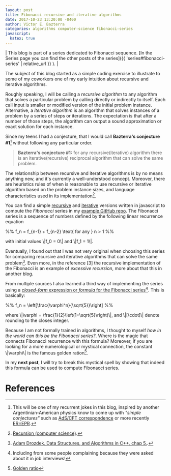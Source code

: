 ```yaml
---
layout: post
title: Fibonacci recursive and iterative algorithms
date: 2017-10-23 13:20:00 -0400
author: Victor E. Bazterra
categories: algorithms computer-science fibonacci-series
javascript:
  katex: true
---
```


| This blog is part of a series dedicated to Fibonacci sequence. [In the Series page you can find the other posts of the series]({{ 'series#fibonacci-series' | relative_url }} ). |

The subject of this blog started as a simple coding exercise to illustrate to some of my coworkers one of my early intuition about recursive and iterative algorithms.

Roughly speaking, I will be calling a *recursive algorithm* to any algorithm that solves a particular problem by calling directly or indirectly to itself. Each call input is smaller or modified version of the initial problem instance. Alternative, a *iterative algorithm* is an algorithm that solves instances of a problem by a series of steps or iterations. The expectation is that after a number of those steps, the algorithm can output a sound approximation or exact solution for each instance.

Since my teens I had a conjecture, that I would call **Bazterra's conjecture #1**[^1] without following any particular order.

> **Bazterra's conjecture #1:** for any recursive(iterative) algorithm there is an iterative(recursive) reciprocal algorithm that can solve the same problem.

The relationship between recursive and iterative algorithms is by no means anything new, and it's currently a well-understood concept. Moreover, there are heuristics rules of when is reasonable to use recursive or iterative algorithm based on the problem instance sizes, and language characteristics used in its implementation[^2].

You can find a simple [recursive](https://github.com/baites/examples/blob/master/algorithms/javascript/RecursiveFibonacci.js) and [iterative](https://github.com/baites/examples/blob/master/algorithms/javascript/IterativeFibonacci.js) versions written in javascript to compute the *Fibonacci* series in my [example GitHub repo](https://github.com/baites/examples). The Fibonacci series is a sequence of numbers defined by the following linear recurrence equation

<p>%%
f_n = f_{n-1} + f_{n-2} \text{   for any   } n > 1
%%</p>

with initial values \\|f_0 = 0\\| and \\|f_1 = 1\\|.

Eventually, I found out that I was not very original when choosing this series for comparing recursive and iterative algorithms that can solve the same problem[^3]. Even more, in the reference [3] the recursive implementation of the Fibonacci is an example of *excessive recursion*, more about that this in another blog.

From multiple sources I also learned a third way of implementing the series using a [*closed-form* expression or *formula* for the Fibonacci series](https://github.com/baites/examples/blob/master/algorithms/javascript/CloseFormFibonacci.js)[^4]. This is basically:

<p>%%
f_n = \left[\frac{\varphi^n}{\sqrt{5}}\right]
%%</p>

where \\|\varphi = \frac{1}{2}\left(1+\sqrt{5}\right)\\|, and \\|[\cdot]\\| denote rounding to the closes integer.

Because I am not formally trained in algorithms, I thought to myself *how in the world can this be the Fibonacci series?*. Where is the magic that connects Fibonacci recurrence with this formula? Moreover, if you are looking for a more numerological or mystical connection, the constant \\|\varphi\\| is the famous golden ration[^5].

In my **next post**, I will try to break this mystical spell by showing that indeed this formula can be used to compute Fibonacci series.

# References

[^1]: This will be one of my recurrent jokes in this blog, inspired by another Argentinian-American physics know to come up with *"simple conjectures"* such as [AdS/CFT correspondence](https://en.wikipedia.org/wiki/AdS/CFT_correspondence) or more recently [ER=EPR](https://en.wikipedia.org/wiki/ER%3DEPR).

[^2]: [Recursion (computer science)](https://en.wikipedia.org/wiki/Recursion_(computer_science)).

[^3]: [Adam Drozdek, Data Structures, and Algorithms in C++, chap 5.](https://www.amazon.com/Data-Structures-Algorithms-Adam-Drozdek/dp/1133608426).

[^4]: Including from some people complaining because they were asked about it in job interviews!

[^5]: [Golden ratio](https://en.wikipedia.org/wiki/Golden_ratio)
